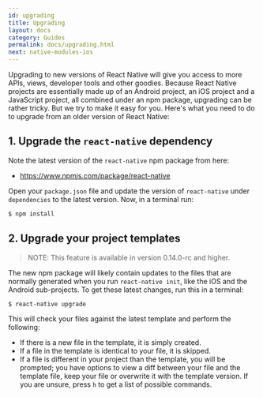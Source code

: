 ```yaml
---
id: upgrading
title: Upgrading
layout: docs
category: Guides
permalink: docs/upgrading.html
next: native-modules-ios
---
```


Upgrading to new versions of React Native will give you access to more APIs, views, developer tools
and other goodies. Because React Native projects are essentially made up of an Android project, an
iOS project and a JavaScript project, all combined under an npm package, upgrading can be rather
tricky. But we try to make it easy for you. Here's what you need to do to upgrade from an older
version of React Native:

## 1. Upgrade the `react-native` dependency

Note the latest version of the `react-native` npm package from here:

* https://www.npmjs.com/package/react-native

Open your `package.json` file and update the version of `react-native` under `dependencies` to the
latest version. Now, in a terminal run:

```sh
$ npm install
```

## 2. Upgrade your project templates

> NOTE: This feature is available in version 0.14.0-rc and higher.

The new npm package will likely contain updates to the files that are normally generated when you
run `react-native init`, like the iOS and the Android sub-projects. To get these latest changes,
run this in a terminal:

```sh
$ react-native upgrade
```

This will check your files against the latest template and perform the following:

* If there is a new file in the template, it is simply created.
* If a file in the template is identical to your file, it is skipped.
* If a file is different in your project than the template, you will be prompted; you have options
  to view a diff between your file and the template file, keep your file or overwrite it with the
  template version. If you are unsure, press `h` to get a list of possible commands.
